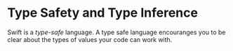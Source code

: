 # Type Safety and Type Inference
Swift is a *type-safe* language. A type safe language encouranges you to be clear about the types of values your code can work with.
